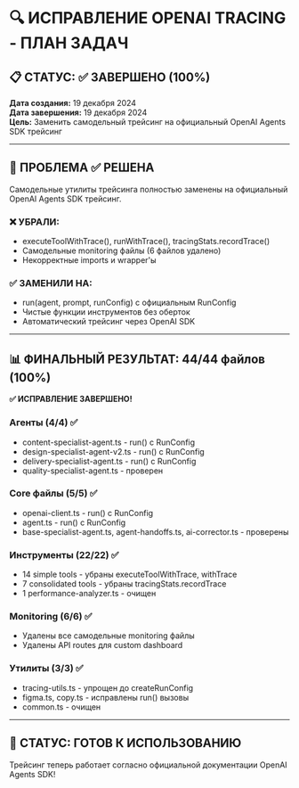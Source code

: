 # 🔍 ИСПРАВЛЕНИЕ OPENAI TRACING - ПЛАН ЗАДАЧ

## 📋 СТАТУС: ✅ ЗАВЕРШЕНО (100%)
**Дата создания:** 19 декабря 2024  
**Дата завершения:** 19 декабря 2024  
**Цель:** Заменить самодельный трейсинг на официальный OpenAI Agents SDK трейсинг

---

## 🎯 ПРОБЛЕМА ✅ РЕШЕНА
Самодельные утилиты трейсинга полностью заменены на официальный OpenAI Agents SDK трейсинг.

### ❌ УБРАЛИ:
- executeToolWithTrace(), runWithTrace(), tracingStats.recordTrace()
- Самодельные monitoring файлы (6 файлов удалено)
- Некорректные imports и wrapper'ы

### ✅ ЗАМЕНИЛИ НА:
- run(agent, prompt, runConfig) с официальным RunConfig
- Чистые функции инструментов без оберток
- Автоматический трейсинг через OpenAI SDK

---

## 📊 ФИНАЛЬНЫЙ РЕЗУЛЬТАТ: 44/44 файлов (100%)

**✅ ИСПРАВЛЕНИЕ ЗАВЕРШЕНО!**

### Агенты (4/4) ✅
- content-specialist-agent.ts - run() с RunConfig
- design-specialist-agent-v2.ts - run() с RunConfig  
- delivery-specialist-agent.ts - run() с RunConfig
- quality-specialist-agent.ts - проверен

### Core файлы (5/5) ✅
- openai-client.ts - run() с RunConfig
- agent.ts - run() с RunConfig
- base-specialist-agent.ts, agent-handoffs.ts, ai-corrector.ts - проверены

### Инструменты (22/22) ✅
- 14 simple tools - убраны executeToolWithTrace, withTrace
- 7 consolidated tools - убраны tracingStats.recordTrace
- 1 performance-analyzer.ts - очищен

### Monitoring (6/6) ✅
- Удалены все самодельные monitoring файлы
- Удалены API routes для custom dashboard

### Утилиты (3/3) ✅
- tracing-utils.ts - упрощен до createRunConfig
- figma.ts, copy.ts - исправлены run() вызовы
- common.ts - очищен

---

## 🚀 СТАТУС: ГОТОВ К ИСПОЛЬЗОВАНИЮ

Трейсинг теперь работает согласно официальной документации OpenAI Agents SDK!
